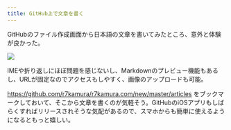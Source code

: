 ```yaml
---
title: GitHub上で文章を書く
---
```


GitHubのファイル作成画面から日本語の文章を書いてみたところ、意外と体験が良かった。

![](/images/2019-12-02-github-screenshot.png)

IMEや折り返しにほぼ問題を感じないし、Markdownのプレビュー機能もあるし、URLが固定なのでアクセスもしやすく、画像のアップロードも可能。

https://github.com/r7kamura/r7kamura.com/new/master/articles をブックマークしておいて、そこから文章を書くのが気軽そう。GitHubのiOSアプリもしばらくすればリリースされそうな気配があるので、スマホからも簡単に使えるようになるともっと嬉しい。
